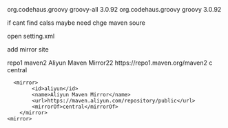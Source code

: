    <dependency>
            <groupId>org.codehaus.groovy</groupId>
            <artifactId>groovy-all</artifactId>
            <version>3.0.92</version> <!-- 根据需要选择合适版本 -->
        </dependency>
        <dependency>
            <groupId>org.codehaus.groovy</groupId>
            <artifactId>groovy</artifactId>
            <version>3.0.92</version> <!-- 根据需要选择版本 -->
        </dependency>



if cant find calss maybe need chge maven soure

open setting.xml

add mirror site

  <mirror>
            <id>repo1 maven2</id>
            <name>Aliyun Maven Mirror22</name>
            <url>https://repo1.maven.org/maven2 c</url>
            <mirrorOf>central</mirrorOf>
        </mirror>


      <mirror>
            <id>aliyun</id>
            <name>Aliyun Maven Mirror</name>
            <url>https://maven.aliyun.com/repository/public</url>
            <mirrorOf>central</mirrorOf>
        </mirror>
    <mirror>